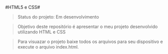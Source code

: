 #HTML5 e CSS#

>Status do projeto: Em desenvolvimento

>Objetivo deste repositório é apresentar o meu projeto desenvolvido utilizando HTML e CSS 

>Para visuazar o projeto baixe todos os arquivos para seu dispositivo e execute o arquivo index.html.